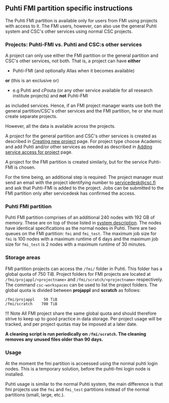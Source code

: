 ## Puhti FMI partition specific instructions

The Puhti FMI partition is available only for users from FMI using projects with access to it. The FMI users, however, can also use the general Puhti system and CSC's other services using normal CSC projects.


### Projects: Puhti-FMI vs. Puhti and CSC:s other services

A project can only use either the FMI partition or the general partition and CSC's other services, not both. That is, a project can have **either**

* Puhti-FMI (and optionally Allas when it becomes available) 

**or** (this is an exclusive or)

* e.g Puhti and cPouta (or any other service available for all research institute projects) and **not** Puhti-FMI


as included services. Hence, if an FMI project manager wants use both the general partition/CSC's other services and the FMI partition, he or she must create separate projects.

However, all the data is available across the projects.

A project for the general partition and CSC's other services is created as described in [Creating new project](https://docs.csc.fi/accounts/creating-new-project/) page. For project type choose Academic and add Puhti and/or other services as needed as described in [Adding service access for project](https://docs.csc.fi/accounts/adding-service-access-for-project/) page.

A project for the FMI partition is created similarly, but for the service Puhti-FMI is chosen. 

For the time being, an additional step is required: The project manager must send an email with the project identifying number to servicedesk@csc.fi and ask that Puhti-FMI is added to the project. Jobs can be submitted to the FMI partition only after servicedesk has confirmed the access.

### Puhti FMI partition

Puhti FMI partition comprises of an additional 240 nodes with 192 GB of memory. These are on top of those listed in [system description](../computing/system.md). The nodes have identical specifications as the normal nodes in Puhti. There are two queues on the FMI partition: `fmi` and `fmi_test`. The maximum job size for `fmi` is 100 nodes with a maximum runtime of 6 days and the maximum job size for `fmi_test` is 2 nodes with a maximum runtime of 30 minutes.   

### Storage areas

FMI partition projects can access the `/fmi/` folder in Puhti. This folder has a global quota of 750 TiB. Project folders for FMI projects are located at
`/fmi/projappl/<projectname>` and `/fmi/scratch/<projectname>` respectively. The command `csc-workspaces` can be used to list the project folders. The global quota is divided 
between __projappl__ and __scratch__ as follows: 
```text
/fmi/projappl    50 TiB
/fmi/scratch    700 TiB
```

!!! Note
    All FMI project share the same global quota and should therefore strive to keep up to good practice in data storage.
    Per project usage will be tracked, and per project quotas may be imposed at a later date.


**A cleaning script is run periodically on `/fmi/scratch`. The cleaning removes any unused files older than 90 days.** 

### Usage

At the moment the fmi partition is acceessed using the normal puhti login nodes. This is a temporary solution, before the puhti-fmi login node is installed.

Puhti usage is similar to the normal Puhti system, the main difference is that fmi projects use the `fmi` and `fmi_test` partitions instead of the normal partitions (small, large, etc.).


